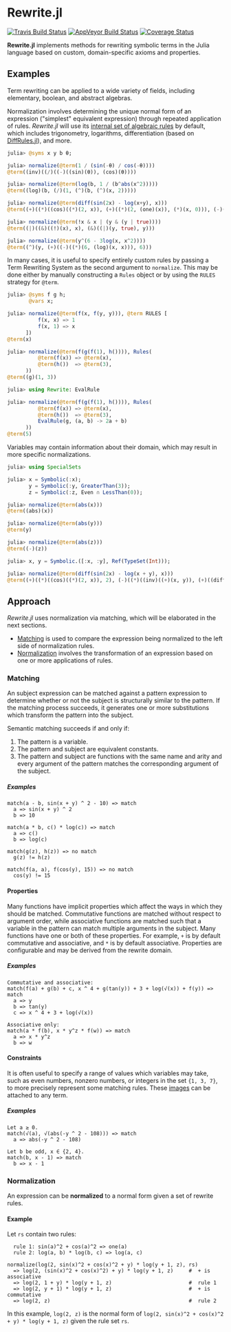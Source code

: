 # Rewrite.jl

[![Travis Build Status](https://travis-ci.org/HarrisonGrodin/Rewrite.jl.svg?branch=master)](https://travis-ci.org/HarrisonGrodin/Rewrite.jl)
[![AppVeyor Build Status](https://ci.appveyor.com/api/projects/status/a59v394qf05c7uec/branch/master?svg=true)](https://ci.appveyor.com/project/HarrisonGrodin/rewrite-jl/branch/master)
[![Coverage Status](https://coveralls.io/repos/github/HarrisonGrodin/Rewrite.jl/badge.svg?branch=master)](https://coveralls.io/github/HarrisonGrodin/Rewrite.jl?branch=master)

**Rewrite.jl** implements methods for rewriting symbolic terms in the Julia language based on custom, domain-specific axioms and properties.

## Examples
Term rewriting can be applied to a wide variety of fields, including elementary, boolean, and abstract algebras.

Normalization involves determining the unique normal form of an expression ("simplest" equivalent expression) through repeated application of rules. *Rewrite.jl* will use its [internal set of algebraic rules](./src/rules.jl) by default, which includes trigonometry, logarithms, differentiation (based on [DiffRules.jl](https://github.com/JuliaDiff/DiffRules.jl)), and more.
```julia
julia> @syms x y b θ;

julia> normalize(@term(1 / (sin(-θ) / cos(-θ))))
@term((inv)((/)((-)((sin)(θ)), (cos)(θ))))

julia> normalize(@term(log(b, 1 / (b^abs(x^2)))))
@term((log)(b, (/)(1, (^)(b, (^)(x, 2)))))

julia> normalize(@term(diff(sin(2x) - log(x+y), x)))
@term((+)((*)((cos)((*)(2, x)), (+)((*)(2, (one)(x)), (*)(x, 0))), (-)((*)((inv)((+)(x, y)), (+)((diff)(y, x), (one)(x))))))

julia> normalize(@term(!x & x | (y & (y | true))))
@term((|)((&)((!)(x), x), (&)((|)(y, true), y)))

julia> normalize(@term(y^(6 - 3log(x, x^2))))
@term((^)(y, (+)((-)((*)(6, (log)(x, x))), 6)))
```

In many cases, it is useful to specify entirely custom rules by passing a Term Rewriting System as the second argument to `normalize`. This may be done either by manually constructing a `Rules` object or by using the `RULES` strategy for `@term`.
```julia
julia> @syms f g h;
       @vars x;

julia> normalize(@term(f(x, f(y, y))), @term RULES [
          f(x, x) => 1
          f(x, 1) => x
      ])
@term(x)

julia> normalize(@term(f(g(f(1), h()))), Rules(
          @term(f(x)) => @term(x),
          @term(h())  => @term(3),
      ))
@term((g)(1, 3))

julia> using Rewrite: EvalRule

julia> normalize(@term(f(g(f(1), h()))), Rules(
          @term(f(x)) => @term(x),
          @term(h())  => @term(3),
          EvalRule(g, (a, b) -> 2a + b)
      ))
@term(5)

```

Variables may contain information about their domain, which may result in more specific normalizations.
```julia
julia> using SpecialSets

julia> x = Symbolic(:x);
       y = Symbolic(:y, GreaterThan(3));
       z = Symbolic(:z, Even ∩ LessThan(0));

julia> normalize(@term(abs(x)))
@term((abs)(x))

julia> normalize(@term(abs(y)))
@term(y)

julia> normalize(@term(abs(z)))
@term((-)(z))
```

```julia
julia> x, y = Symbolic.([:x, :y], Ref(TypeSet(Int)));

julia> normalize(@term(diff(sin(2x) - log(x + y), x)))
@term((+)((*)((cos)((*)(2, x)), 2), (-)((*)((inv)((+)(x, y)), (+)((diff)(y, x), 1)))))
```


## Approach
*Rewrite.jl* uses normalization via matching, which will be elaborated in the next sections.

 - [Matching](#matching) is used to compare the expression being normalized to the left side of normalization rules.
 - [Normalization](#normalization) involves the transformation of an expression based on one or more applications of rules.

### Matching
An subject expression can be matched against a pattern expression to determine whether or not the subject is structurally similar to the pattern. If the matching process succeeds, it generates one or more substitutions which transform the pattern into the subject.

Semantic matching succeeds if and only if:
  1. The pattern is a variable.
  2. The pattern and subject are equivalent constants.
  3. The pattern and subject are functions with the same name and arity and every argument of the pattern matches the corresponding argument of the subject.

##### Examples
```
match(a - b, sin(x + y) ^ 2 - 10) => match
  a => sin(x + y) ^ 2
  b => 10
```
```
match(a * b, c() * log(c)) => match
  a => c()
  b => log(c)
```
```
match(g(z), h(z)) => no match
  g(z) != h(z)
```
```
match(f(a, a), f(cos(y), 15)) => no match
  cos(y) != 15
```

#### Properties
Many functions have implicit properties which affect the ways in which they should be matched. Commutative functions are matched without respect to argument order, while associative functions are matched such that a variable in the pattern can match multiple arguments in the subject. Many functions have one or both of these properties. For example, `+` is by default commutative and associative, and `*` is by default associative. Properties are configurable and may be derived from the rewrite domain.

##### Examples
```
Commutative and associative:
match(f(a) + g(b) + c, x ^ 4 + g(tan(y)) + 3 + log(√(x)) + f(y)) => match
  a => y
  b => tan(y)
  c => x ^ 4 + 3 + log(√(x))
```
```
Associative only:
match(a * f(b), x * y^z * f(w)) => match
  a => x * y^z
  b => w
```

#### Constraints
It is often useful to specify a range of values which variables may take, such as even numbers, nonzero numbers, or integers in the set `{1, 3, 7}`, to more precisely represent some matching rules. These [images](https://en.wikipedia.org/wiki/Image_(mathematics)) can be attached to any term.

##### Examples
```
Let a ≥ 0.
match(√(a), √(abs(-y ^ 2 - 108))) => match
  a => abs(-y ^ 2 - 108)
```
```
Let b be odd, x ∈ {2, 4}.
match(b, x - 1) => match
  b => x - 1
```

### Normalization
An expression can be **normalized** to a normal form given a set of rewrite rules.

#### Example
Let `rs` contain two rules:
```
  rule 1: sin(a)^2 + cos(a)^2 => one(a)
  rule 2: log(a, b) * log(b, c) => log(a, c)
```
```
normalize(log(2, sin(x)^2 + cos(x)^2 + y) * log(y + 1, z), rs)
  => log(2, (sin(x)^2 + cos(x)^2) + y) * log(y + 1, z)     #  + is associative
  => log(2, 1 + y) * log(y + 1, z)                         #  rule 1
  => log(2, y + 1) * log(y + 1, z)                         #  + is commutative
  => log(2, z)                                             #  rule 2
```
In this example, `log(2, z)` is the normal form of `log(2, sin(x)^2 + cos(x)^2 + y) * log(y + 1, z)` given the rule set `rs`.
